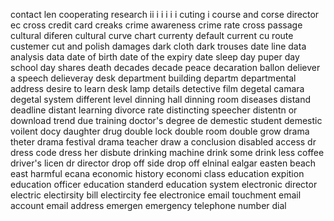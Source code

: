 contact len
cooperating research
ii
i
i
i
i
i
cuting
i
course and 
corse director
ec
cross
credit card
creaks
crime awareness
crime rate
cross passage
cultural diferen
cultural
curve chart
currenty default
current
cu route
custemer 
cut and polish
damages
dark cloth
dark trouses
date line
data analysis
data
date of birth
date of the expiry
date sleep
day puper
day school
day shares
death
decades
decade peace
decaration ballon
deliever a speech
delieveray desk
department building
departm
departmental address
desire to learn
desk lamp
details
detective film
degetal camara
degetal system
different level
dinning hall
dinning room
diseases
distand deadline
distant learning
divorce rate
distincting speecher
distentn or
download trend
due training
doctor's degree
de
demestic student
demestic voilent
docy
daughter
drug
double lock
double room
double grow
drama theter
drama festival
drama teacher
draw a conclusion
disabled access
dr
dress code
dress her
disbute
drinking machine
drink some 
drink less coffee
driver's licen
dr
director
drop off side
drop off
elninal
ealgar
easten beach
east harmful
ecana
economic history
economi class
education expition
education officer
education standerd
education system
electronic director
electric
electirsity bill
electircity fee
electronice 
email touchment
email account
email address
emergen
emergency telephone number
dial